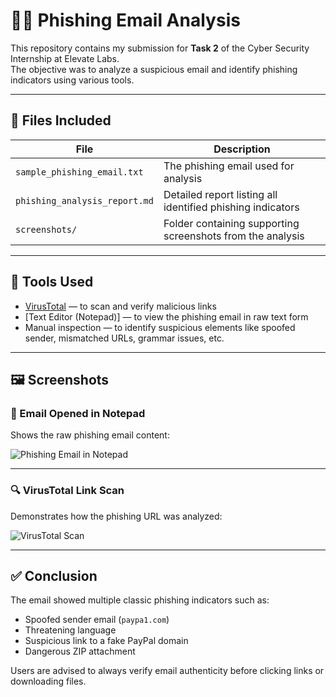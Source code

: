 # 🕵️‍♂️ Phishing Email Analysis

This repository contains my submission for **Task 2** of the Cyber Security Internship at Elevate Labs.  
The objective was to analyze a suspicious email and identify phishing indicators using various tools.

---

## 📄 Files Included

| File | Description |
|------|-------------|
| `sample_phishing_email.txt` | The phishing email used for analysis |
| `phishing_analysis_report.md` | Detailed report listing all identified phishing indicators |
| `screenshots/` | Folder containing supporting screenshots from the analysis |

---

## 🧪 Tools Used

- [VirusTotal](https://www.virustotal.com/) — to scan and verify malicious links
- [Text Editor (Notepad)] — to view the phishing email in raw text form
- Manual inspection — to identify suspicious elements like spoofed sender, mismatched URLs, grammar issues, etc.

---

## 🖼 Screenshots

### 📌 Email Opened in Notepad
Shows the raw phishing email content:

![Phishing Email in Notepad](screenshots/phishing_email_notepad.png)

---

### 🔍 VirusTotal Link Scan
Demonstrates how the phishing URL was analyzed:

![VirusTotal Scan](screenshots/virustotal_analysis.png)

---

## ✅ Conclusion

The email showed multiple classic phishing indicators such as:
- Spoofed sender email (`paypa1.com`)
- Threatening language
- Suspicious link to a fake PayPal domain
- Dangerous ZIP attachment

Users are advised to always verify email authenticity before clicking links or downloading files.


